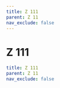 ```yaml
---
title: Z 111
parent: Z 11
nav_exclude: false
---
```

# Z 111

```yaml
title: Z 111
parent: Z 11
nav_exclude: false
```
